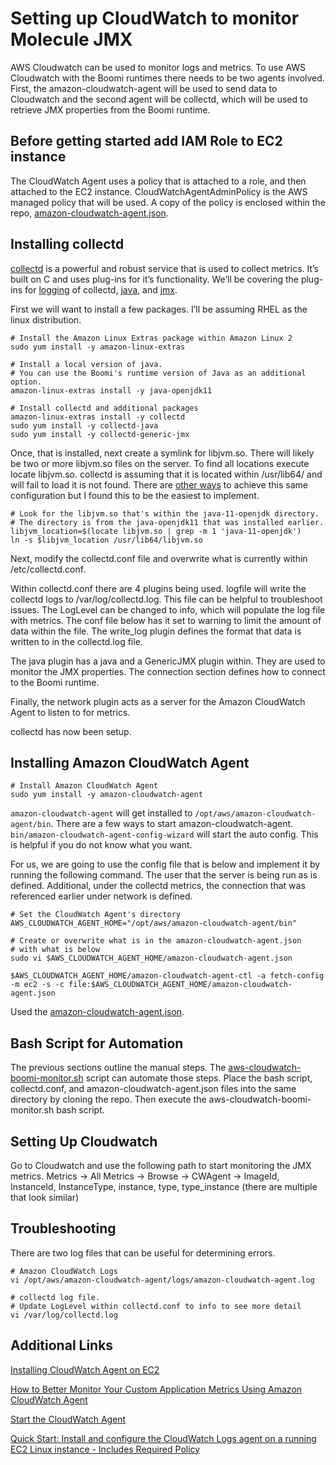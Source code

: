 # Setting up CloudWatch to monitor Molecule JMX

AWS Cloudwatch can be used to monitor logs and metrics. To use AWS Cloudwatch with the Boomi runtimes there needs to be two agents involved. First, the amazon-cloudwatch-agent will be used to send data to Cloudwatch and the second agent will be collectd, which will be used to retrieve JMX properties from the Boomi runtime.

## Before getting started add IAM Role to EC2 instance

The CloudWatch Agent uses a policy that is attached to a role, and then attached to the EC2 instance. CloudWatchAgentAdminPolicy is the AWS managed policy that will be used. A copy of the policy is enclosed within the repo, [amazon-cloudwatch-agent.json](https://github.com/adambedenbaugh/aws-cloudwatch-boomi-monitor/blob/master/aws-cloudwatch-policy.json).

## Installing collectd

[collectd](https://collectd.org/) is a powerful and robust service that is used to collect metrics. It’s built on C and uses plug-ins for it’s functionality. We’ll be covering the plug-ins for [logging](https://collectd.org/wiki/index.php/Plugin:LogFile) of collectd, [java](https://collectd.org/wiki/index.php/Plugin:Java), and [jmx](https://collectd.org/wiki/index.php/Plugin:GenericJMX). 

First we will want to install a few packages. I’ll be assuming RHEL as the linux distribution.

```
# Install the Amazon Linux Extras package within Amazon Linux 2
sudo yum install -y amazon-linux-extras

# Install a local version of java. 
# You can use the Boomi's runtime version of Java as an additional option.
amazon-linux-extras install -y java-openjdk11 

# Install collectd and additional packages
amazon-linux-extras install -y collectd
sudo yum install -y collectd-java 
sudo yum install -y collectd-generic-jmx
```


Once, that is installed, next create a symlink for libjvm.so. There will likely be two or more libjvm.so files on the server. To find all locations execute locate libjvm.so. collectd is assuming that it is located within /usr/lib64/ and will fail to load it is not found. There are [other ways](https://github.com/collectd/collectd/blob/main/docs/BUILD.java.md) to achieve this same configuration but I found this to be the easiest to implement. 

```
# Look for the libjvm.so that's within the java-11-openjdk directory.
# The directory is from the java-openjdk11 that was installed earlier.
libjvm_location=$(locate libjvm.so | grep -m 1 'java-11-openjdk')
ln -s $libjvm_location /usr/lib64/libjvm.so
```

Next, modify the collectd.conf file and overwrite what is currently within /etc/collectd.conf.

Within collectd.conf there are 4 plugins being used. logfile will write the collectd logs to /var/log/collectd.log. This file can be helpful to troubleshoot issues. The LogLevel can be changed to info, which will populate the log file with metrics. The conf file below has it set to warning to limit the amount of data within the file. The write_log plugin defines the format that data is written to in the collectd.log file. 

The java plugin has a java and a GenericJMX plugin within. They are used to monitor the JMX properties. The connection section defines how to connect to the Boomi runtime.

Finally, the network plugin acts as a server for the Amazon CloudWatch Agent to listen to for metrics.

collectd has now been setup.


## Installing Amazon CloudWatch Agent

```
# Install Amazon CloudWatch Agent
sudo yum install -y amazon-cloudwatch-agent
```

`amazon-cloudwatch-agent` will get installed to `/opt/aws/amazon-cloudwatch-agent/bin`. There are a few ways to start amazon-cloudwatch-agent. `bin/amazon-cloudwatch-agent-config-wizard` will start the auto config. This is helpful if you do not know what you want. 

For us, we are going to use the config file that is below and implement it by running the following command. The user that the server is being run as is defined. Additional, under the collectd metrics, the connection that was referenced earlier under network is defined. 

```
# Set the CloudWatch Agent's directory
AWS_CLOUDWATCH_AGENT_HOME="/opt/aws/amazon-cloudwatch-agent/bin"

# Create or overwrite what is in the amazon-cloudwatch-agent.json
# with what is below
sudo vi $AWS_CLOUDWATCH_AGENT_HOME/amazon-cloudwatch-agent.json

$AWS_CLOUDWATCH_AGENT_HOME/amazon-cloudwatch-agent-ctl -a fetch-config -m ec2 -s -c file:$AWS_CLOUDWATCH_AGENT_HOME/amazon-cloudwatch-agent.json
```

Used the [amazon-cloudwatch-agent.json](https://github.com/adambedenbaugh/aws-cloudwatch-boomi-monitor/blob/master/amazon-cloudwatch-agent.json).


## Bash Script for Automation

The previous sections outline the manual steps. The [aws-cloudwatch-boomi-monitor.sh](https://github.com/adambedenbaugh/aws-cloudwatch-boomi-monitor/blob/master/aws-cloudwatch-boomi-monitor.sh) script can automate those steps. Place the bash script, collectd.conf, and amazon-cloudwatch-agent.json files into the same directory by cloning the repo. Then execute the aws-cloudwatch-boomi-monitor.sh bash script.


## Setting Up Cloudwatch

Go to Cloudwatch and use the following path to start monitoring the JMX metrics.
Metrics -> All Metrics -> Browse -> CWAgent -> ImageId, InstanceId, InstanceType, instance, type, type_instance (there are multiple that look similar)


## Troubleshooting

There are two log files that can be useful for determining errors.

```
# Amazon CloudWatch Logs
vi /opt/aws/amazon-cloudwatch-agent/logs/amazon-cloudwatch-agent.log

# collectd log file. 
# Update LogLevel within collectd.conf to info to see more detail
vi /var/log/collectd.log
```

## Additional Links

[Installing CloudWatch Agent on EC2](https://docs.aws.amazon.com/AmazonCloudWatch/latest/monitoring/install-CloudWatch-Agent-on-EC2-Instance.html)

[How to Better Monitor Your Custom Application Metrics Using Amazon CloudWatch Agent](https://aws.amazon.com/blogs/devops/new-how-to-better-monitor-your-custom-application-metrics-using-amazon-cloudwatch-agent/)

[Start the CloudWatch Agent](https://docs.aws.amazon.com/AmazonCloudWatch/latest/monitoring/install-CloudWatch-Agent-on-EC2-Instance-fleet.html#start-CloudWatch-Agent-EC2-fleet)

[Quick Start: Install and configure the CloudWatch Logs agent on a running EC2 Linux instance - Includes Required Policy](https://docs.aws.amazon.com/AmazonCloudWatch/latest/logs/QuickStartEC2Instance.html)

